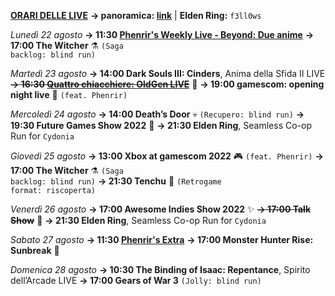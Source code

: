 <b><u>ORARI DELLE LIVE</u></b>
<b>→ panoramica: <a href="https://trello.com/b/iKwdSGf3/sabaku">link</a></b> | <b>Elden Ring:</b> <code>f3ll0ws</code>

<i>Lunedì 22 agosto</i>
<b>→ 11:30 <a href="https://www.twitch.tv/phenrir_mailoki">Phenrir's Weekly Live - Beyond: Due anime</a></b>
<b>→ 17:00 The Witcher</b> ⚗️ <code>(Saga backlog: blind run)</code>

<i>Martedì 23 agosto</i>
<b>→ 14:00 Dark Souls III: Cinders</b>, Anima della Sfida II LIVE
<s><b>→ 16:30 <a href="https://www.twitch.tv/oldgenproject">Quattro chiacchiere: OldGen LIVE</a></b></s> 💬
<b>→ 19:00 gamescom: opening night live</b> 🌃 <code>(feat. Phenrir)</code>

<i>Mercoledì 24 agosto</i>
<b>→ 14:00 Death’s Door</b> 💀 <code>(Recupero: blind run)</code>
<b>→ 19:30 Future Games Show 2022</b> 🔮
<b>→ 21:30 Elden Ring</b>, Seamless Co-op Run for <code>Cydonia</code>

<i>Giovedì 25 agosto</i>
<b>→ 13:00 Xbox at gamescom 2022</b> 🎮 <code>(feat. Phenrir)</code>
<b>→ 17:00 The Witcher</b> ⚗️ <code>(Saga backlog: blind run)</code>
<b>→ 21:30 Tenchu</b> 🥷 <code>(Retrogame format: riscoperta)</code>

<i>Venerdì 26 agosto</i>
<b>→ 17:00 Awesome Indies Show 2022</b> ✨
<s><b>→ 17:00 Talk Show</b></s> 🎤
<b>→ 21:30 Elden Ring</b>, Seamless Co-op Run for <code>Cydonia</code>

<i>Sabato 27 agosto</i>
<b>→ 11:30 <a href="https://www.twitch.tv/phenrir_mailoki">Phenrir's Extra</a></b>
<b>→ 17:00 Monster Hunter Rise: Sunbreak</b> 👹

<i>Domenica 28 agosto</i>
<b>→ 10:30 The Binding of Isaac: Repentance</b>, Spirito dell’Arcade LIVE
<b>→ 17:00 Gears of War 3</b> <code>(Jolly: blind run)</code>
